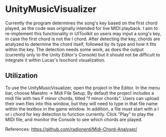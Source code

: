 # UnityMusicVisualizer
Currently the program determines the song's key based on the first chord played, as the code was originally intended for live MIDI playback. I aim to re-implement this functionality in UIToolkit so users may input a song's key, in case the first chord is not the I chord.
After detecting the key, chords are analyzed to determine the chord itself, followed by its type and how it fits within the key.
The detection needs some work, as does the output (currently only to the Unity Editor's Console) but it should not be difficult to integrate it within Lucas's Isochord visualization.

## Utilization
To use the UnityMusicVisualizer, open the project in the Editor. In the menu bar, choose Maestro -> Midi File Setup. By default the project includes a midi file with two F minor chords, titled "f minor chords".
Users can upload their own files into this window, but they will need to type in that file name within the textbox in the game window. In addition, a file must start with a I or i chord for key detection to function currently.
Click "Play" to play the MIDI file, and monitor the Console to see which chords are played.

References:
https://github.com/radionerd/Midi-Chord-Analyser/
